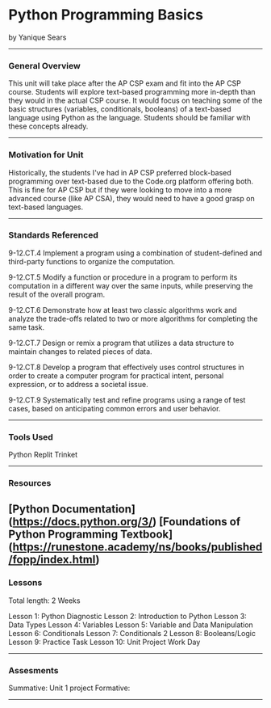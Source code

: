 # Python Programming Basics
by Yanique Sears

-----

### General Overview
This unit will take place after the AP CSP exam and fit into the AP CSP course. Students will explore text-based programming more in-depth than they would in the actual CSP course. It would focus on teaching some of the basic structures (variables, conditionals, booleans) of a text-based language using Python as the language. Students should be familiar with these concepts already.

---

### Motivation for Unit
Historically, the students I've had in AP CSP preferred block-based programming over text-based due to the Code.org platform offering both. This is fine for AP CSP but if they were looking to move into a more advanced course (like AP CSA), they would need to have a good grasp on text-based languages.

---

### Standards Referenced
9-12.CT.4 Implement a program using a combination of student-defined and third-party functions to organize the computation.

9-12.CT.5 Modify a function or procedure in a program to perform its computation in a different way over the same inputs, while preserving the result of the overall program.

9-12.CT.6 Demonstrate how at least two classic algorithms work and analyze the trade-offs related to two or more algorithms for completing the same task.

9-12.CT.7 Design or remix a program that utilizes a data structure to maintain changes to related pieces of data.

9-12.CT.8 Develop a program that effectively uses control structures in order to create a computer program for practical intent, personal expression, or to address a societal issue.

9-12.CT.9 Systematically test and refine programs using a range of test cases, based on anticipating common errors and user behavior.

---

### Tools Used
Python
Replit
Trinket

---

### Resources
[Python Documentation] (https://docs.python.org/3/)
[Foundations of Python Programming Textbook] (https://runestone.academy/ns/books/published/fopp/index.html)
---

### Lessons
Total length: 2 Weeks

Lesson 1: Python Diagnostic
Lesson 2: Introduction to Python
Lesson 3: Data Types
Lesson 4: Variables
Lesson 5: Variable and Data Manipulation
Lesson 6: Conditionals
Lesson 7: Conditionals 2
Lesson 8: Booleans/Logic
Lesson 9: Practice Task
Lesson 10: Unit Project Work Day

---

### Assesments
Summative: Unit 1 project
Formative: 

---
